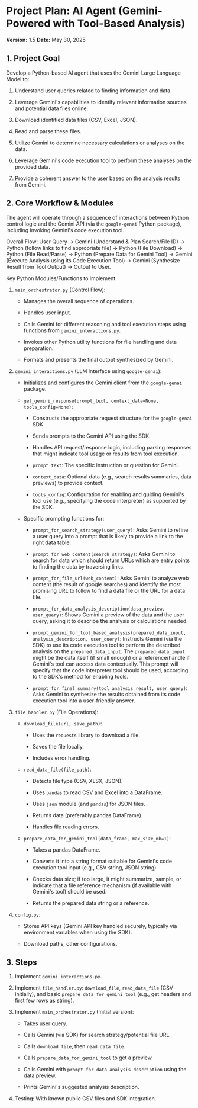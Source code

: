 # Project Plan: AI Agent (Gemini-Powered with Tool-Based Analysis)

**Version:** 1.5
**Date:** May 30, 2025

## 1. Project Goal

Develop a Python-based AI agent that uses the Gemini Large Language Model to:

1. Understand user queries related to finding information and data.

2. Leverage Gemini's capabilities to identify relevant information sources and potential data files online.

3. Download identified data files (CSV, Excel, JSON).

4. Read and parse these files.

5. Utilize Gemini to determine necessary calculations or analyses on the data.

6. Leverage Gemini's code execution tool to perform these analyses on the provided data.

7. Provide a coherent answer to the user based on the analysis results from Gemini.

## 2. Core Workflow & Modules

The agent will operate through a sequence of interactions between Python control logic and the Gemini API (via the `google-genai` Python package), including invoking Gemini's code execution tool.

Overall Flow:
User Query -> Gemini (Understand & Plan Search/File ID) -> Python (follow links to find appropriate file) -> Python (File Download) -> Python (File Read/Parse) -> Python (Prepare Data for Gemini Tool) -> Gemini (Execute Analysis using its Code Execution Tool) -> Gemini (Synthesize Result from Tool Output) -> Output to User.

Key Python Modules/Functions to Implement:

1. `main_orchestrator.py` (Control Flow):

   * Manages the overall sequence of operations.

   * Handles user input.

   * Calls Gemini for different reasoning and tool execution steps using functions from `gemini_interactions.py`.

   * Invokes other Python utility functions for file handling and data preparation.

   * Formats and presents the final output synthesized by Gemini.

2. `gemini_interactions.py` (LLM Interface using `google-genai`):

   * Initializes and configures the Gemini client from the `google-genai` package.

   * `get_gemini_response(prompt_text, context_data=None, tools_config=None)`:

     * Constructs the appropriate request structure for the `google-genai` SDK.

     * Sends prompts to the Gemini API using the SDK.

     * Handles API request/response logic, including parsing responses that might indicate tool usage or results from tool execution.

     * `prompt_text`: The specific instruction or question for Gemini.

     * `context_data`: Optional data (e.g., search results summaries, data previews) to provide context.

     * `tools_config`: Configuration for enabling and guiding Gemini's tool use (e.g., specifying the code interpreter) as supported by the SDK.

   * Specific prompting functions for:

     * `prompt_for_search_strategy(user_query)`: Asks Gemini to refine a user query into a prompt that is likely to provide a link to the right data table.

     * `prompt_for_web_content(search_strategy)`: Asks Gemini to search for data which should return URLs which are entry points to finding the data by traversing links.

     * `prompt_for_file_url(web_content)`: Asks Gemini to analyze web content (the result of google searches) and identify the most promising URL to follow to find a data file or the URL for a data file.

     * `prompt_for_data_analysis_description(data_preview, user_query)`: Shows Gemini a preview of the data and the user query, asking it to describe the analysis or calculations needed.

     * `prompt_gemini_for_tool_based_analysis(prepared_data_input, analysis_description, user_query)`: Instructs Gemini (via the SDK) to use its code execution tool to perform the described analysis on the `prepared_data_input`. The `prepared_data_input` might be the data itself (if small enough) or a reference/handle if Gemini's tool can access data contextually. This prompt will specify that the code interpreter tool should be used, according to the SDK's method for enabling tools.

     * `prompt_for_final_summary(tool_analysis_result, user_query)`: Asks Gemini to synthesize the results obtained from its code execution tool into a user-friendly answer.

3. `file_handler.py` (File Operations):

   * `download_file(url, save_path)`:

     * Uses the `requests` library to download a file.

     * Saves the file locally.

     * Includes error handling.

   * `read_data_file(file_path)`:

     * Detects file type (CSV, XLSX, JSON).

     * Uses `pandas` to read CSV and Excel into a DataFrame.

     * Uses `json` module (and `pandas`) for JSON files.

     * Returns data (preferably pandas DataFrame).

     * Handles file reading errors.

   * `prepare_data_for_gemini_tool(data_frame, max_size_mb=1)`:

     * Takes a pandas DataFrame.

     * Converts it into a string format suitable for Gemini's code execution tool input (e.g., CSV string, JSON string).

     * Checks data size; if too large, it might summarize, sample, or indicate that a file reference mechanism (if available with Gemini's tool) should be used.

     * Returns the prepared data string or a reference.

4. `config.py`:

   * Stores API keys (Gemini API key handled securely, typically via environment variables when using the SDK).

   * Download paths, other configurations.

## 3. Steps

1. Implement `gemini_interactions.py`.

2. Implement `file_handler.py`: `download_file`, `read_data_file` (CSV initially), and basic `prepare_data_for_gemini_tool` (e.g., get headers and first few rows as string).

3. Implement `main_orchestrator.py` (Initial version):

   * Takes user query.

   * Calls Gemini (via SDK) for search strategy/potential file URL.

   * Calls `download_file`, then `read_data_file`.

   * Calls `prepare_data_for_gemini_tool` to get a preview.

   * Calls Gemini with `prompt_for_data_analysis_description` using the data preview.

   * Prints Gemini's suggested analysis description.

5. Testing: With known public CSV files and SDK integration.
